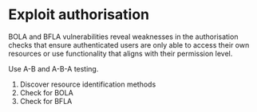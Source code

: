 # Exploit authorisation

BOLA and BFLA vulnerabilities reveal weaknesses in the authorisation checks that ensure authenticated users are only able to access their own resources or use functionality that aligns with their permission level.

Use A-B and A-B-A testing.

1. Discover resource identification methods
2. Check for BOLA
3. Check for BFLA 
